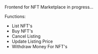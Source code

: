 
Frontend for NFT Marketplace in progress...

Functions:
* List NFT's
* Buy NFT's
* Cancel Listing
* Update Listing Price
* Withdraw Money For NFT's
